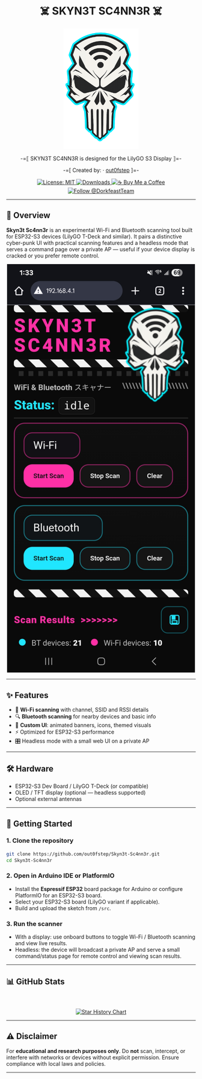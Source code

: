 <h1 align="center">☠️ SKYN3T SC4NN3R ☠️</h1>

<p align="center">
  <img src="skull.png" alt="Skyn3t Logo" width="200" />
</p>

<p align="center">
  -=⟦ SKYN3T SC4NN3R is designed for the LilyGO S3 Display ⟧=-
</p>

<p align="center">
  -=[ Created by: · <a href="https://github.com/out0fstep">out0fstep</a> ]=-
</p>

<p align="center">
  <a href="https://opensource.org/licenses/MIT">
    <img src="https://img.shields.io/badge/License-MIT-green.svg" alt="License: MIT"/>
  </a>
  <a href="https://github.com/out0fstep/Skyn3t-Sc4nn3r/releases">
    <img src="https://img.shields.io/github/downloads/out0fstep/Skyn3t-Sc4nn3r/total.svg?color=brightgreen" alt="Downloads"/>
  </a>
  <a href="https://buymeacoffee.com/out0fstep">
    <img src="https://img.shields.io/badge/%E2%98%95%EF%B8%8F-Buy%20Me%20a%20Coffee-yellow" alt="☕ Buy Me a Coffee"/>
  </a>
  <a href="https://x.com/DorkfeastTeam">
    <img src="https://img.shields.io/badge/follow-@DorkfeastTeam-1DA1F2?logo=x&logoColor=white" alt="Follow @DorkfeastTeam"/>
  </a>
</p>

---

## 📡 Overview
**Skyn3t Sc4nn3r** is an experimental Wi-Fi and Bluetooth scanning tool built for ESP32-S3 devices (LilyGO T-Deck and similar). It pairs a distinctive cyber-punk UI with practical scanning features and a headless mode that serves a command page over a private AP — useful if your device display is cracked or you prefer remote control.

<p align="center">
  <img src="1000016183.jpg" alt="Screenshot" width="500" />
</p>

---

## ✨ Features
- 🔎 **Wi-Fi scanning** with channel, SSID and RSSI details  
- 🔍 **Bluetooth scanning** for nearby devices and basic info  
- 🎨 **Custom UI**: animated banners, icons, themed visuals  
- ⚡ Optimized for ESP32-S3 performance  
- 🎛️ Headless mode with a small web UI on a private AP

---

## 🛠️ Hardware
- ESP32-S3 Dev Board / LilyGO T-Deck (or compatible)  
- OLED / TFT display (optional — headless supported)  
- Optional external antennas

---

## 🚀 Getting Started

### 1. Clone the repository
```bash
git clone https://github.com/out0fstep/Skyn3t-Sc4nn3r.git
cd Skyn3t-Sc4nn3r
```

### 2. Open in Arduino IDE or PlatformIO
- Install the **Espressif ESP32** board package for Arduino or configure PlatformIO for an ESP32-S3 board.  
- Select your ESP32-S3 board (LilyGO variant if applicable).  
- Build and upload the sketch from `/src`.

### 3. Run the scanner
- With a display: use onboard buttons to toggle Wi-Fi / Bluetooth scanning and view live results.  
- Headless: the device will broadcast a private AP and serve a small command/status page for remote control and viewing scan results.

---

## 📊 GitHub Stats

<div align="center">

  <!-- Star history -->
  <br><br>
  <a href="https://www.star-history.com/#out0fstep/Skyn3t-Sc4nn3r&Date">
    <img src="https://api.star-history.com/svg?repos=out0fstep/Skyn3t-Sc4nn3r&type=Date" alt="Star History Chart" />
  </a>

</div>

---

## ⚠️ Disclaimer
For **educational and research purposes only**. Do **not** scan, intercept, or interfere with networks or devices without explicit permission. Ensure compliance with local laws and policies.

---
